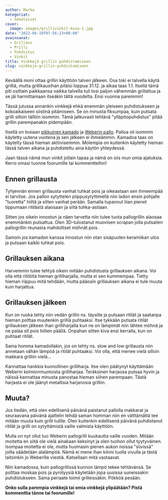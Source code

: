 ```yaml
---
author: Marko
kategoriat:
  - Sekalaiset
cover:
  image: images/grillivinkit-kuva-1.jpg
date: "2022-04-19T07:56:23+00:00"
avainsanat:
  - Grillaus
  - Prilli
  - Puhdistus
  - Vinkit
title: Vinkkejä grillin puhdistamiseen
slug: vinkkeja-grillin-puhdistamiseen
---
```

Keväällä moni ottaa grillin käyttöön talven jälkeen. Osa toki ei talvella käytä grilliä, mutta grillikausihan pitäisi loppua 31.12. ja alkaa taas 1.1. Itsellä tämä piti osittain paikkaansa vaikka talvella tuli tosi paljon vähemmän grillattua ja se jäi harmittamaan itseäkin tältä vuodelta. Ensi vuonna paremmin!

Tässä jutussa annankin vinkkejä ehkä enemmän yleiseen puhdistukseen ja kokoaikaiseen siistinä pitämiseen. Se on minusta fiksumpaa, kuin putsata grilli silloin tällöin isommin. Tämä jatkuvasti tehtävä "ylläpitopuhdistus" pitää grillin parempanakin pidempään.

Itsellä on tosiaan [pikkuinen kamado](/bono-minimon-ensikaryt/) ja [Weberin pallo](/weber-master-touch-gbs-e-5750-hiiligrilli-57-cm-yhden-kesan-jalkeen/). Palloa oli isommin käytetty uutena vuotena ja sen jälkeen ei ihmeämmin. Kamadoa taas on käytelty tässä hieman aktiivisemmin. Molempia on kuitenkin käytetty hieman tässä talven aikana ja puhdistettu aina käytön yhteydessä.

Jaan tässä nämä mun vinkit jollain tapaa ja nämä on siis mun omia ajatuksia. Kerro omasi tuonne foorumille tai kommentteihin!

## Ennen grillausta

Tyhjennän ennen grillausta vanhat tuhkat pois ja oikeastaan sen ihmeempää ei tarvitse. Jos pallon sytyttelen piippusytyttimellä niin ladon ensin pohjalle "tuoretta" hiiltä ja sitten vanhat perään. Samalla tupannut liian pienet tippumaan ritilästä alaosaan ja siitä tuhka-astiaan.

Sitten jos oikein innostun ja näen tarvetta niin tulee tuota pallogrillin alaosaa enemmänkin putsattua. Olen 3D-tulostanut muovisen scrapan jolla putsailen pallogrillin reunasta mahdolliset möhnät pois.

Samoin jos kamadon kanssa innostun niin otan sisäpuolen keramiikan ulos ja putsaan kaikki tuhkat pois.

## Grillauksen aikana

Harvemmin tulee tehtyä oikein mitään puhdistusta grillauksen aikana. Voi olla että ritilöitä hieman grilliharjalla, mutta ei sen kummempaa. Tietty hieman riippuu mitä tehdään, mutta pääosin grillauksen aikana ei tule muuta kuin harjattua.

## Grillauksen jälkeen

Kun on ruoka tehty niin vedän grillin ns. täysille ja putsaan ritilät ja saatanpa hieman polttaa muutenkin grilliä puhtaaksi. Itse tykkään putsata ritilät grillauksen jälkeen ihan grilliharjalla kun ne on lämpimät niin lähtee möhnä ja ne palaa sit pois hiilien päällä. Onpahan sitten kiva ensi kerralla, kun on puhtaat ritilät.

Sama homma kamadollakin, jos on tehty ns. slow and low grillausta niin annetaan vähän lämpöä ja ritilät puhtaaksi. Voi olla, että menee vielä silloin makkara grilliin vielä...

Kannattaa hankkia kunnollinen grilliharja. Itse olen päätynyt käyttämään Weberin kolmionmuotoista grilliharjaa. Teräksinen harjaosa putsaa hyvin ja näissä kannattaa minusta panostaa hieman siihen parempaan. Tästä harjasta ei ole jäänyt metallisia harjanosia grilliin.

## Muuta?

Jos tiedän, että olen edellisenä päivänä paistanut pallolla makkarat ja seuraavana päivänä ajattelin tehdä saman homman niin en välttämättä tee mitään muuta kuin grilli tulille. Olen kuitenkin edellisenä päivänä puhdistanut ritilät ja grilli on sytyttämistä vaille valmista käyttöön.

Mulla on nyt ollut tuo Weberin pallogrilli kuukautta vaille vuoden. Mitään moitetta en siitä ole vielä ainakaan keksinyt ja olen tuohon ollut tyytyväinen. Isompaa moitetta ei ole, mutta huomasin pienen aukon noissa "siivissä" joilla säädetään alalämpöä. Nämä ei mene ihan kiinni tuolla vivulla ja tästä laitoinkin jo Weberille viestiä. Katsellaan mitä vastaavat.

Niin kamadossa, kuin pallogrillissä kunnon lämpö tekee tehtävänsä. Se polttaa moskaa pois ja pyrolyysiä käytetään jopa uusissa uuneissakin puhdistukseen. Sama periaate toimii grilleissäkin. Pökköä pesään.

**Onko sulla parempia vinkkejä tai omia vinkkejä ylipäätään? Pistä kommenttia tänne tai foorumille!**
